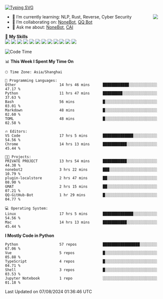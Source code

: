 [![Typing SVG](https://readme-typing-svg.herokuapp.com?size=25&duration=2500&color=8C43EA&vCenter=true&width=200&height=40&lines=Hi+there+%F0%9F%91%8B%F0%9F%8F%BB;I'm+yanyongyu)](https://git.io/typing-svg)

<a href="#">
  <img align="right" src="https://github-readme-stats.vercel.app/api?username=yanyongyu&count_private=true&show_icons=true&bg_color=15,f2f7fd,E0EAFC" />
</a>

- 🌱 I’m currently learning: NLP, Rust, Reverse, Cyber Security
- 👯 I’m collaborating on: [NoneBot](https://github.com/nonebot), [QQ Bot](https://github.com/Mrs4s/go-cqhttp)
- 💬 Ask me about: [NoneBot](https://github.com/nonebot), [CAI](https://github.com/cscs181/CAI)

🌟 **My Skills**  
![](https://img.shields.io/badge/-Python-3e74a2?style=flat-square&logo=Python&logoColor=fff)
![](https://img.shields.io/badge/-TypeScript-3178C6?style=flat-square&logo=TypeScript&logoColor=fff)
![](https://img.shields.io/badge/-Vue-4fc08d?style=flat-square&logo=Vue.js&logoColor=fff)
![](https://img.shields.io/badge/-React-2d98ce?style=flat-square&logo=React&logoColor=fff)
![](https://img.shields.io/badge/-FastAPI-009688?style=flat-square&logo=FastAPI&logoColor=fff)
![](https://img.shields.io/badge/-Linux-000000?style=flat-square&logo=Linux&logoColor=fff)
![](https://img.shields.io/badge/-Docker-2496ED?style=flat-square&logo=Docker&logoColor=fff)
![](https://img.shields.io/badge/-Kubernetes-326CE5?style=flat-square&logo=Kubernetes&logoColor=fff)
![](https://img.shields.io/badge/-GitHub%20Actions-2088FF?style=flat-square&logo=GitHubActions&logoColor=fff)
![](https://img.shields.io/badge/-PostgreSQL-4169E1?style=flat-square&logo=PostgreSQL&logoColor=fff)
![](https://img.shields.io/badge/-Redis-DC382D?style=flat-square&logo=Redis&logoColor=fff)
![](https://img.shields.io/badge/-MongoDB-47A248?style=flat-square&logo=MongoDB&logoColor=fff)

<!--START_SECTION:waka-->
![Code Time](http://img.shields.io/badge/Code%20Time-6%2C492%20hrs%2042%20mins-blue)

📊 **This Week I Spent My Time On** 

```text
🕑︎ Time Zone: Asia/Shanghai

💬 Programming Languages: 
Other                    14 hrs 46 mins      ████████████░░░░░░░░░░░░░   47.17 % 
Python                   11 hrs 47 mins      █████████░░░░░░░░░░░░░░░░   37.63 % 
Bash                     56 mins             █░░░░░░░░░░░░░░░░░░░░░░░░   03.01 % 
Markdown                 48 mins             █░░░░░░░░░░░░░░░░░░░░░░░░   02.60 % 
TOML                     48 mins             █░░░░░░░░░░░░░░░░░░░░░░░░   02.58 % 

🔥 Editors: 
VS Code                  17 hrs 5 mins       ██████████████░░░░░░░░░░░   54.56 % 
Chrome                   14 hrs 13 mins      ███████████░░░░░░░░░░░░░░   45.44 % 

🐱‍💻 Projects: 
PRIVATE PROJECT          13 hrs 54 mins      ███████████░░░░░░░░░░░░░░   44.38 % 
nonebot2                 3 hrs 22 mins       ███░░░░░░░░░░░░░░░░░░░░░░   10.79 % 
plugin-localstore        2 hrs 47 mins       ██░░░░░░░░░░░░░░░░░░░░░░░   08.90 % 
GMAT                     2 hrs 15 mins       ██░░░░░░░░░░░░░░░░░░░░░░░   07.21 % 
QQ-GitHub-Bot            1 hr 29 mins        █░░░░░░░░░░░░░░░░░░░░░░░░   04.77 % 

💻 Operating System: 
Linux                    17 hrs 5 mins       ██████████████░░░░░░░░░░░   54.56 % 
Mac                      14 hrs 13 mins      ███████████░░░░░░░░░░░░░░   45.44 % 
```

**I Mostly Code in Python** 

```text
Python                   57 repos            █████████████████░░░░░░░░   67.06 % 
Vue                      5 repos             █░░░░░░░░░░░░░░░░░░░░░░░░   05.88 % 
TypeScript               4 repos             █░░░░░░░░░░░░░░░░░░░░░░░░   04.71 % 
Shell                    3 repos             █░░░░░░░░░░░░░░░░░░░░░░░░   03.53 % 
Jupyter Notebook         1 repo              ░░░░░░░░░░░░░░░░░░░░░░░░░   01.18 % 
```




 Last Updated on 07/08/2024 01:36:46 UTC
<!--END_SECTION:waka-->
